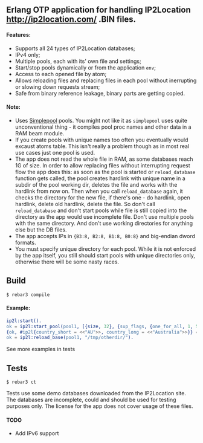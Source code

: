 ## Erlang OTP application for handling IP2Location http://ip2location.com/ .BIN files.

#### Features:
* Supports all 24 types of IP2Location databases;
* IPv4 only;
* Multiple pools, each with its' own file and settings;
* Start/stop pools dynamically or from the application `env`;
* Access to each opened file by atom;
* Allows reloading files and replacing files in each pool without inerrupting or slowing down requests stream;
* Safe from binary reference leakage, binary parts are getting copied.



#### Note:
* Uses [Simplepool](https://github.com/brigadier/simplepool) pools. You might not like it as
`simplepool` uses quite unconventional thing - it compiles pool proc names and other data in a RAM beam module.
* If you create pools with unique names too often you eventually would excaust atoms table. This isn't really
a problem though as in most real use cases just one pool is used.
* The app does not read the whole file in RAM, as some databases reach 1G of size. In order to allow replacing
files without interrupting request flow the app does this: as soon as the pool is started or `reload_database`
function gets called, the pool creates hardlink with unique name in a subdir of the pool working dir, deletes
the file and works with the hardlink from now on. Then when you call `reload_database` again, it checks
the directory for the new file, if there's one - do hardlink, open hardlink, delete old hardlink, delete
the file. So don't call `reload_database` and don't start pools while file is still copied into the directory
as the app would use incomplete file. Don't use multiple pools with the same directory. And don't use
working directories for anything else but the DB files.
* The app accepts IPs in `{B3:8, B2:8, B1:8, B0:8}` and big-endian dword formats.
* You must specify unique directory for each pool. While it is not enforced by the app itself, you still should
start pools with unique directories only, otherwise there will be some nasty races.

Build
-----

    $ rebar3 compile



#### Example:



```erlang
ip2l:start().
ok = ip2l:start_pool(pool1, [{size, 32}, {sup_flags, {one_for_all, 1, 5}}], "priv").
{ok, #ip2l{country_short = <<"AU">>, country_long = <<"Australia">>}} = ip2l:lookup(pool1, {1, 10, 10, 10}).
ok = ip2l:reload_base(pool1, "/tmp/otherdir/").
```

See more examples in tests


Tests
-----

    $ rebar3 ct

Tests use some demo databases downloaded from the IP2Location site. The databases are incomplete,
could and should be used for testing purposes only. The license for the app does not cover usage of these files.

#### TODO

* Add IPv6 support


